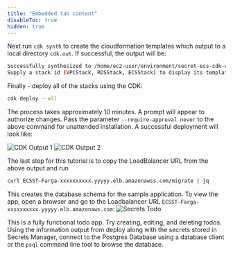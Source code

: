 ```yaml
---
title: "Embedded tab content"
disableToc: true
hidden: true
---
```


Next run `cdk synth` to create the cloudformation templates which output to a local directory `cdk.out`.   If successful, the output will be:

```bash
Successfully synthesized to /home/ec2-user/environment/secret-ecs-cdk-example/cdk.out
Supply a stack id (VPCStack, RDSStack, ECSStack) to display its template.
```

Finally - deploy all of the stacks using the CDK:

```bash
cdk deploy --all
```

The process takes approximately 10 minutes.  A prompt will appear to authorize changes.  Pass the parameter `--require-approval never` to the above command for unattended installation.   A successful deployment will look like:

![CDK Output 1](/images/cdk-output-1.png)
![CDK Output 2](/images/cdk-output-2.png)

The last step for this tutorial is to copy the LoadBalancer URL from the above output and run

```bash
curl ECSST-Farga-xxxxxxxxxx.yyyyy.elb.amazonawss.com/migrate | jq
```

This creates the database schema for the sample application.  To view the app, open a browser and go to the Loadbalancer URL `ECSST-Farga-xxxxxxxxxx.yyyyy.elb.amazonaws.com`:
![Secrets Todo](/images/secrets-todo.png)

This is a fully functional todo app.  Try creating, editing, and deleting todos.  Using the information output from deploy along with the secrets stored in Secrets Manager, connect to the Postgres Database using a database client or the `psql` command line tool to browse the database. 